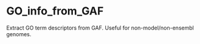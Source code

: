 # GO_info_from_GAF
Extract GO term descriptors from GAF. Useful for non-model/non-ensembl genomes. 
